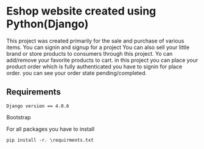 # Eshop website created using Python(Django)
This project was created primarily for the sale and purchase of various items. You can signin and signup for a project You can also sell your little brand or store products to consumers through this project. Yo can add/remove your favorite products to cart. in this project you can place your product order which is fully authenticated you have to signin for place order. you can see your order state pending/completed.

## Requirements
```
Django version == 4.0.6
```
Bootstrap

For all packages you have to install
```
pip install -r. \requirments.txt
```

